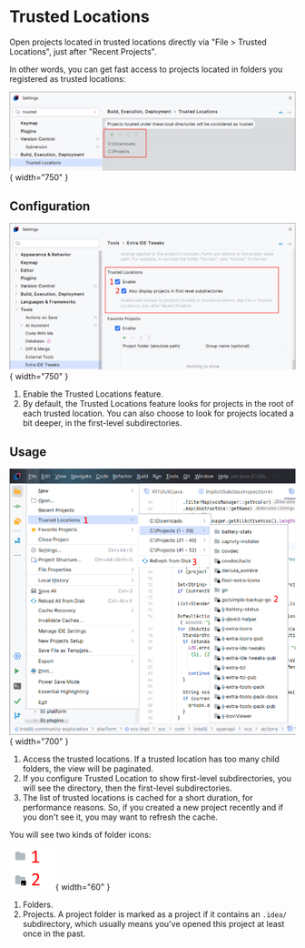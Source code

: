 <show-structure for="chapter,procedure,tab,def"/>

# Trusted Locations

Open projects located in trusted locations directly via "File > Trusted Locations", just after "Recent Projects".

In other words, you can get fast access to projects located in folders you registered as trusted locations:

![](../../images/extra-ide-tweaks/extra-ide-tweaks-trusted-locations-trusted-locations-panel.png){ width="750" }

## Configuration

![](../../images/extra-ide-tweaks/extra-ide-tweaks-trusted-locations-cfg.png){ width="750" }

1. Enable the Trusted Locations feature.
2. By default, the Trusted Locations feature looks for projects in the root of each trusted location. You can also choose to look for projects located a bit deeper, in the first-level subdirectories.

## Usage

![](../../images/extra-ide-tweaks/extra-ide-tweaks-trusted-locations.png){ width="700" }

1. Access the trusted locations. If a trusted location has too many child folders, the view will be paginated.
2. If you configure Trusted Location to show first-level subdirectories, you will see the directory, then the first-level subdirectories. 
3. The list of trusted locations is cached for a short duration, for performance reasons. So, if you created a new project recently and if you don't see it, you may want to refresh the cache.

You will see two kinds of folder icons:

![](../../images/extra-ide-tweaks/extra-ide-tweaks-trusted-locations-folders.png){ width="60" }

1. Folders.
2. Projects. A project folder is marked as a project if it contains an `.idea/` subdirectory, which usually means you've opened this project at least once in the past.
